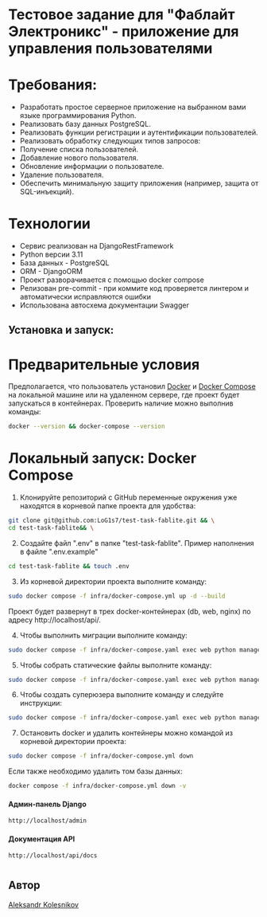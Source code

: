 # Тестовое задание для "Фаблайт Электроникс" - приложение для управления пользователями

# Требования:
* Разработать простое серверное приложение на выбранном вами языке программирования Python.
* Реализовать базу данных PostgreSQL.
* Реализовать функции регистрации и аутентификации пользователей.
* Реализовать обработку следующих типов запросов:
* Получение списка пользователей.
* Добавление нового пользователя.
* Обновление информации о пользователе.
* Удаление пользователя.
* Обеспечить минимальную защиту приложения (например, защита от SQL-инъекций).

# Технологии
* Сервис реализован на DjangoRestFramework
* Python версии 3.11
* База данных - PostgreSQL
* ORM - DjangoORM
* Проект разворачивается с помощью docker compose
* Релизован pre-commit - при коммите код проверяется линтером и автоматически исправляются ошибки 
* Использована автосхема документации Swagger

## Установка и запуск:

# Предварительные условия
 
Предполагается, что пользователь установил [Docker](https://docs.docker.com/engine/install/) и [Docker Compose](https://docs.docker.com/compose/install/) на локальной машине или на удаленном сервере, где проект будет запускаться в контейнерах. Проверить наличие можно выполнив команды:

```bash
docker --version && docker-compose --version
```
<h1></h1>
  
# Локальный запуск: Docker Compose

1. Клонируйте репозиторий с GitHub переменные окружения уже находятся в корневой папке проекта для удобства:

```bash
git clone git@github.com:LoG1s7/test-task-fablite.git && \
cd test-task-fablite&& \
```
2. Создайте файл ".env" в папке "test-task-fablite". Пример наполнения в файле ".env.example"
```bash
cd test-task-fablite && touch .env
```  
3. Из корневой директории проекта выполните команду:
```bash
sudo docker compose -f infra/docker-compose.yml up -d --build
```
  Проект будет развернут в трех docker-контейнерах (db, web, nginx) по адресу http://localhost/api/.

4. Чтобы выполнить миграции выполните команду:
```bash
sudo docker compose -f infra/docker-compose.yaml exec web python manage.py migrate
```
5. Чтобы собрать статические файлы выполните команду:
```bash
sudo docker compose -f infra/docker-compose.yaml exec web python manage.py collectstatic --no-input
```
6. Чтобы создать суперюзера выполните команду и следуйте инструкции:
```bash
sudo docker compose -f infra/docker-compose.yaml exec web python manage.py createsuperuser
```
7. Остановить docker и удалить контейнеры можно командой из корневой директории проекта:
```bash
sudo docker compose -f infra/docker-compose.yml down
```
  Если также необходимо удалить том базы данных:
```bash
docker compose -f infra/docker-compose.yml down -v
```
#### Админ-панель Django
```bash
http://localhost/admin
```
#### Документация API
```bash
http://localhost/api/docs
```
<h1></h1>

## Автор
[Aleksandr Kolesnikov](https://github.com/log1s7)
